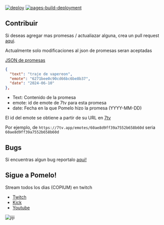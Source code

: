 [![deploy](https://github.com/johannmorales/promesaslitoxx/actions/workflows/deploy.yml/badge.svg)](https://github.com/johannmorales/promesaslitoxx/actions/workflows/deploy.yml)
[![pages-build-deployment](https://github.com/johannmorales/promesaslitoxx/actions/workflows/pages/pages-build-deployment/badge.svg)](https://github.com/johannmorales/promesaslitoxx/actions/workflows/pages/pages-build-deployment)
## Contribuir

Si deseas agregar mas promesas / actualiazar alguna,  crea un pull request [aqui](https://github.com/johannmorales/promesaslitoxx/pulls). 

Actualmente solo modificaciones al json de promesas seran aceptadas

[JSON de promesas](./src/data.json)


```json
{
  "text": "traje de vapereon",
  "emote": "6271bee0c90cd66bc6be8b37",
  "date": "2024-06-10"
},
```

- Text: Contenido de la promesa
- emote: id de emote de 7tv para esta promesa
- date: Fecha en la que Pomelo hizo la promesa (YYYY-MM-DD)


El id del emote se obtiene a partir de su URL en [7tv](https://7tv.app/)

Por ejemplo, de `https://7tv.app/emotes/60ae8d9ff39a7552b658b60d` seria `60ae8d9ff39a7552b658b60d`
## Bugs 

Si encuentras algun bug reportalo [aqui!](https://github.com/johannmorales/promesaslitoxx/issues)


## Sigue a Pomelo!

Stream todos los dias (COPIUM) en twitch 

- [Twitch](https://www.twitch.tv/pomelitoxx)
- [Kick](https://kick.com/pomelitoxx)
- [Youtube](https://www.youtube.com/user/DamianOMG)



![jiji](https://cdn.7tv.app/emote/61a95537ffa9aba101bc5ec5/4x.webp)

